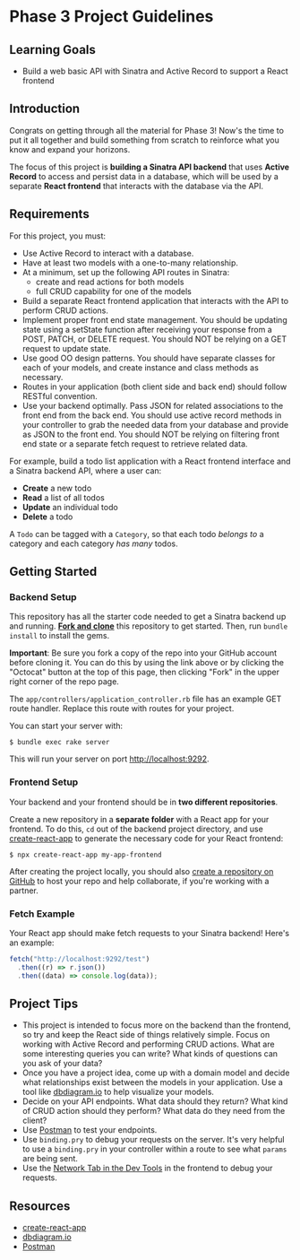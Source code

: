# Phase 3 Project Guidelines

## Learning Goals

- Build a web basic API with Sinatra and Active Record to support a React
  frontend

## Introduction

Congrats on getting through all the material for Phase 3! Now's the time to put
it all together and build something from scratch to reinforce what you know and
expand your horizons.

The focus of this project is **building a Sinatra API backend** that uses
**Active Record** to access and persist data in a database, which will be used
by a separate **React frontend** that interacts with the database via the API.

## Requirements

For this project, you must:

- Use Active Record to interact with a database.
- Have at least two models with a one-to-many relationship.
- At a minimum, set up the following API routes in Sinatra:
  - create and read actions for both models
  - full CRUD capability for one of the models
- Build a separate React frontend application that interacts with the API to
  perform CRUD actions.
- Implement proper front end state management. You should be updating state using a
  setState function after receiving your response from a POST, PATCH, or DELETE 
  request. You should NOT be relying on a GET request to update state. 
- Use good OO design patterns. You should have separate classes for each of your
  models, and create instance and class methods as necessary. 
- Routes in your application (both client side and back end) should follow RESTful
  convention.
- Use your backend optimally. Pass JSON for related associations to the front 
  end from the back end. You should use active record methods in your controller to grab the needed data from your database and provide as JSON to the front end. You
  should NOT be relying on filtering front end state or a separate fetch request to
  retrieve related data.

For example, build a todo list application with a React frontend interface and a
Sinatra backend API, where a user can:

- **Create** a new todo
- **Read** a list of all todos
- **Update** an individual todo
- **Delete** a todo

A `Todo` can be tagged with a `Category`, so that each todo _belongs to_ a
category and each category _has many_ todos.

## Getting Started

### Backend Setup

This repository has all the starter code needed to get a Sinatra backend up and
running. [**Fork and clone**][fork link] this repository to get started. Then, run
`bundle install` to install the gems.

**Important**: Be sure you fork a copy of the repo into your GitHub account
before cloning it. You can do this by using the link above or by clicking the
"Octocat" button at the top of this page, then clicking "Fork" in the upper
right corner of the repo page.

[fork link]: https://github.com/learn-co-curriculum/phase-3-sinatra-react-project/fork

The `app/controllers/application_controller.rb` file has an example GET route
handler. Replace this route with routes for your project.

You can start your server with:

```console
$ bundle exec rake server
```

This will run your server on port
[http://localhost:9292](http://localhost:9292).

### Frontend Setup

Your backend and your frontend should be in **two different repositories**.

Create a new repository in a **separate folder** with a React app for your
frontend. To do this, `cd` out of the backend project directory, and use
[create-react-app][] to generate the necessary code for your React frontend:

```console
$ npx create-react-app my-app-frontend
```

After creating the project locally, you should also
[create a repository on GitHub][create repo] to host your repo and help
collaborate, if you're working with a partner.

### Fetch Example

Your React app should make fetch requests to your Sinatra backend! Here's an
example:

```js
fetch("http://localhost:9292/test")
  .then((r) => r.json())
  .then((data) => console.log(data));
```

## Project Tips

- This project is intended to focus more on the backend than the frontend, so
  try and keep the React side of things relatively simple. Focus on working with
  Active Record and performing CRUD actions. What are some interesting queries you can write? What kinds of questions can you ask of your data?
- Once you have a project idea, come up with a domain model and decide what
  relationships exist between the models in your application. Use a tool like
  [dbdiagram.io][] to help visualize your models.
- Decide on your API endpoints. What data should they return? What kind of CRUD
  action should they perform? What data do they need from the client?
- Use [Postman][postman download] to test your endpoints.
- Use `binding.pry` to debug your requests on the server. It's very helpful to use a
  `binding.pry` in your controller within a route to see what `params` are being
  sent.
- Use the [Network Tab in the Dev Tools][network tab] in the frontend to debug
  your requests.

## Resources

- [create-react-app][]
- [dbdiagram.io][]
- [Postman][postman download]

[create-react-app]: https://create-react-app.dev/docs/getting-started
[create repo]: https://docs.github.com/en/get-started/quickstart/create-a-repo
[dbdiagram.io]: https://dbdiagram.io/
[postman download]: https://www.postman.com/downloads/
[network tab]: https://developer.chrome.com/docs/devtools/network/
